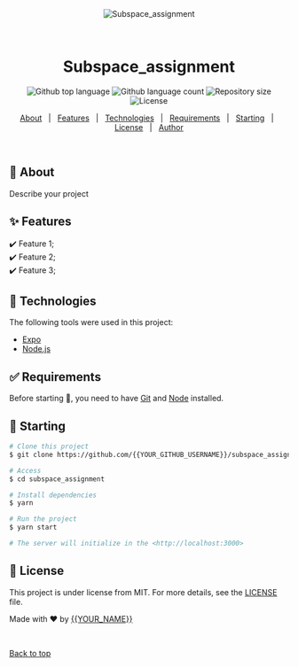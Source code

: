 <div align="center" id="top"> 
  <img src="./.github/app.gif" alt="Subspace_assignment" />

  &#xa0;

  <!-- <a href="https://subspace_assignment.netlify.app">Demo</a> -->
</div>

<h1 align="center">Subspace_assignment</h1>

<p align="center">
  <img alt="Github top language" src="https://img.shields.io/github/languages/top/{{YOUR_GITHUB_USERNAME}}/subspace_assignment?color=56BEB8">

  <img alt="Github language count" src="https://img.shields.io/github/languages/count/{{YOUR_GITHUB_USERNAME}}/subspace_assignment?color=56BEB8">

  <img alt="Repository size" src="https://img.shields.io/github/repo-size/{{YOUR_GITHUB_USERNAME}}/subspace_assignment?color=56BEB8">

  <img alt="License" src="https://img.shields.io/github/license/{{YOUR_GITHUB_USERNAME}}/subspace_assignment?color=56BEB8">

  <!-- <img alt="Github issues" src="https://img.shields.io/github/issues/{{YOUR_GITHUB_USERNAME}}/subspace_assignment?color=56BEB8" /> -->

  <!-- <img alt="Github forks" src="https://img.shields.io/github/forks/{{YOUR_GITHUB_USERNAME}}/subspace_assignment?color=56BEB8" /> -->

  <!-- <img alt="Github stars" src="https://img.shields.io/github/stars/{{YOUR_GITHUB_USERNAME}}/subspace_assignment?color=56BEB8" /> -->
</p>

<!-- Status -->

<!-- <h4 align="center"> 
	🚧  Subspace_assignment 🚀 Under construction...  🚧
</h4> 

<hr> -->

<p align="center">
  <a href="#dart-about">About</a> &#xa0; | &#xa0; 
  <a href="#sparkles-features">Features</a> &#xa0; | &#xa0;
  <a href="#rocket-technologies">Technologies</a> &#xa0; | &#xa0;
  <a href="#white_check_mark-requirements">Requirements</a> &#xa0; | &#xa0;
  <a href="#checkered_flag-starting">Starting</a> &#xa0; | &#xa0;
  <a href="#memo-license">License</a> &#xa0; | &#xa0;
  <a href="https://github.com/{{YOUR_GITHUB_USERNAME}}" target="_blank">Author</a>
</p>

<br>

## :dart: About ##

Describe your project

## :sparkles: Features ##

:heavy_check_mark: Feature 1;\
:heavy_check_mark: Feature 2;\
:heavy_check_mark: Feature 3;

## :rocket: Technologies ##

The following tools were used in this project:

- [Expo](https://expo.io/)
- [Node.js](https://nodejs.org/en/)

## :white_check_mark: Requirements ##

Before starting :checkered_flag:, you need to have [Git](https://git-scm.com) and [Node](https://nodejs.org/en/) installed.

## :checkered_flag: Starting ##

```bash
# Clone this project
$ git clone https://github.com/{{YOUR_GITHUB_USERNAME}}/subspace_assignment

# Access
$ cd subspace_assignment

# Install dependencies
$ yarn

# Run the project
$ yarn start

# The server will initialize in the <http://localhost:3000>
```

## :memo: License ##

This project is under license from MIT. For more details, see the [LICENSE](LICENSE.md) file.


Made with :heart: by <a href="https://github.com/{{YOUR_GITHUB_USERNAME}}" target="_blank">{{YOUR_NAME}}</a>

&#xa0;

<a href="#top">Back to top</a>
